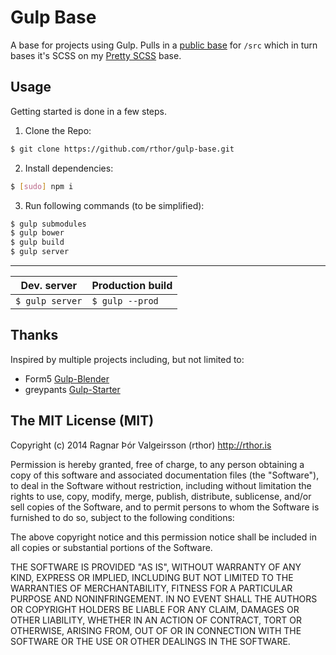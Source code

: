 # Gulp Base

A base for projects using Gulp. Pulls in a [public base](https://github.com/rthor/public-base) for `/src` which in turn bases it's SCSS on my [Pretty SCSS](https://github.com/rthor/pretty-scss) base. 

## Usage

Getting started is done in a few steps.

1. Clone the Repo:

```sh
$ git clone https://github.com/rthor/gulp-base.git
```

2. Install dependencies:

```sh
$ [sudo] npm i
```

3. Run following commands (to be simplified):

```sh
$ gulp submodules
$ gulp bower
$ gulp build
$ gulp server
```

---

| Dev. server     | Production build |
| --------------- | ---------------- |
| `$ gulp server` | `$ gulp --prod` | 

## Thanks

Inspired by multiple projects including, but not limited to:  

- Form5 [Gulp-Blender](https://github.com/Form5/gulp-blender) 
- greypants [Gulp-Starter](https://github.com/greypants/gulp-starter) 

## The MIT License (MIT)

Copyright (c) 2014 Ragnar Þór Valgeirsson (rthor) http://rthor.is

Permission is hereby granted, free of charge, to any person obtaining a copy of this software and associated documentation files (the "Software"), to deal in the Software without restriction, including without limitation the rights to use, copy, modify, merge, publish, distribute, sublicense, and/or sell copies of the Software, and to permit persons to whom the Software is furnished to do so, subject to the following conditions:

The above copyright notice and this permission notice shall be included in all copies or substantial portions of the Software.

THE SOFTWARE IS PROVIDED "AS IS", WITHOUT WARRANTY OF ANY KIND, EXPRESS OR IMPLIED, INCLUDING BUT NOT LIMITED TO THE WARRANTIES OF MERCHANTABILITY, FITNESS FOR A PARTICULAR PURPOSE AND NONINFRINGEMENT. IN NO EVENT SHALL THE AUTHORS OR COPYRIGHT HOLDERS BE LIABLE FOR ANY CLAIM, DAMAGES OR OTHER LIABILITY, WHETHER IN AN ACTION OF CONTRACT, TORT OR OTHERWISE, ARISING FROM, OUT OF OR IN CONNECTION WITH THE SOFTWARE OR THE USE OR OTHER DEALINGS IN THE SOFTWARE.
